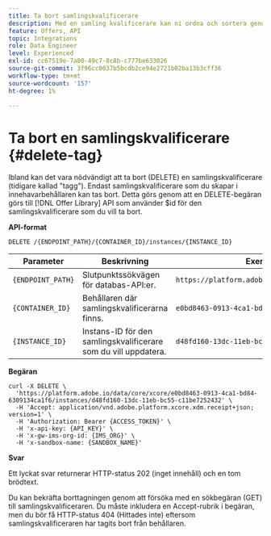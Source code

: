 ```yaml
---
title: Ta bort samlingskvalificerare
description: Med en samling kvalificerare kan ni ordna och sortera genom era erbjudanden på ett bättre sätt.
feature: Offers, API
topic: Integrations
role: Data Engineer
level: Experienced
exl-id: cc67519e-7a80-49c7-8c8b-c777be633026
source-git-commit: 3f96cc0037b5bcdb2ce94e2721b02ba13b3cff36
workflow-type: tm+mt
source-wordcount: '157'
ht-degree: 1%

---
```


# Ta bort en samlingskvalificerare {#delete-tag}

Ibland kan det vara nödvändigt att ta bort (DELETE) en samlingskvalificerare (tidigare kallad &quot;tagg&quot;). Endast samlingskvalificerare som du skapar i innehavarbehållaren kan tas bort. Detta görs genom att en DELETE-begäran görs till [!DNL Offer Library] API som använder $id för den samlingskvalificerare som du vill ta bort.

**API-format**

```http
DELETE /{ENDPOINT_PATH}/{CONTAINER_ID}/instances/{INSTANCE_ID}
```

| Parameter | Beskrivning | Exempel |
| --------- | ----------- | ------- |
| `{ENDPOINT_PATH}` | Slutpunktssökvägen för databas-API:er. | `https://platform.adobe.io/data/core/xcore/` |
| `{CONTAINER_ID}` | Behållaren där samlingskvalificerarna finns. | `e0bd8463-0913-4ca1-bd84-6309134ca1f6` |
| `{INSTANCE_ID}` | Instans-ID för den samlingskvalificerare som du vill uppdatera. | `d48fd160-13dc-11eb-bc55-c11be7252432` |

**Begäran**

```shell
curl -X DELETE \
  'https://platform.adobe.io/data/core/xcore/e0bd8463-0913-4ca1-bd84-6309134ca1f6/instances/d48fd160-13dc-11eb-bc55-c11be7252432' \
  -H 'Accept: application/vnd.adobe.platform.xcore.xdm.receipt+json; version=1' \
  -H 'Authorization: Bearer {ACCESS_TOKEN}' \
  -H 'x-api-key: {API_KEY}' \
  -H 'x-gw-ims-org-id: {IMS_ORG}' \
  -H 'x-sandbox-name: {SANDBOX_NAME}'
```

**Svar**

Ett lyckat svar returnerar HTTP-status 202 (inget innehåll) och en tom brödtext.

Du kan bekräfta borttagningen genom att försöka med en sökbegäran (GET) till samlingskvalificeraren. Du måste inkludera en Accept-rubrik i begäran, men du bör få HTTP-status 404 (Hittades inte) eftersom samlingskvalificeraren har tagits bort från behållaren.
